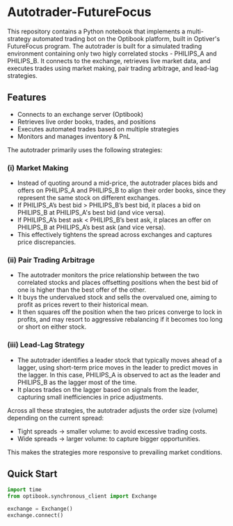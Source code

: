 # Autotrader-FutureFocus

This repository contains a Python notebook that implements a multi-strategy automated trading bot on the Optibook platform, built in Optiver's FutureFocus program. The autotrader is built for a simulated trading environment containing only two higly correlated stocks - PHILIPS_A and PHILIPS_B. It connects to the exchange, retrieves live market data, and executes trades using market making, pair trading arbitrage, and lead-lag strategies.

## Features

- Connects to an exchange server (Optibook)
- Retrieves live order books, trades, and positions  
- Executes automated trades based on multiple strategies  
- Monitors and manages inventory & PnL
  
The autotrader primarily uses the following strategies:

### (i) Market Making
- Instead of quoting around a mid-price, the autotrader places bids and offers on PHILIPS_A and PHILIPS_B to align their order books, since they represent the same stock on different exchanges.
- If PHILIPS_A’s best bid > PHILIPS_B’s best bid, it places a bid on PHILIPS_B at PHILIPS_A's best bid (and vice versa).
- If PHILIPS_A’s best ask < PHILIPS_B’s best ask, it places an offer on PHILIPS_B at PHILIPS_A’s best ask (and vice versa).
- This effectively tightens the spread across exchanges and captures price discrepancies.

### (ii) Pair Trading Arbitrage
- The autotrader monitors the price relationship between the two correlated stocks and places offsetting positions when the best bid of one is higher than the best offer of the other.
- It buys the undervalued stock and sells the overvalued one, aiming to profit as prices revert to their historical mean.
- It then squares off the position when the two prices converge to lock in profits, and may resort to aggressive rebalancing if it becomes too long or short on either stock.

### (iii) Lead-Lag Strategy
- The autotrader identifies a leader stock that typically moves ahead of a lagger, using short-term price moves in the leader to predict moves in the lagger. In this case, PHILIPS_A is observed to act as the leader and PHILIPS_B as the lagger most of the time.
- It places trades on the lagger based on signals from the leader, capturing small inefficiencies in price adjustments.

Across all these strategies, the autotrader adjusts the order size (volume) depending on the current spread:
- Tight spreads → smaller volume: to avoid excessive trading costs.
- Wide spreads → larger volume: to capture bigger opportunities.

This makes the strategies more responsive to prevailing market conditions.


## Quick Start

```python
import time
from optibook.synchronous_client import Exchange

exchange = Exchange()
exchange.connect()

